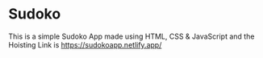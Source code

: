 # Sudoko
This is a simple Sudoko App made using HTML, CSS & JavaScript and the Hoisting Link is https://sudokoapp.netlify.app/
